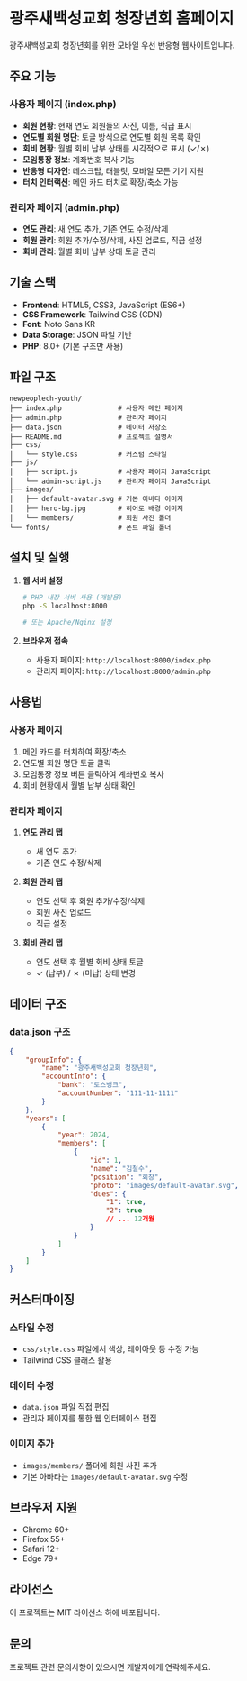 # 광주새백성교회 청장년회 홈페이지

광주새백성교회 청장년회를 위한 모바일 우선 반응형 웹사이트입니다.

## 주요 기능

### 사용자 페이지 (index.php)

-   **회원 현황**: 현재 연도 회원들의 사진, 이름, 직급 표시
-   **연도별 회원 명단**: 토글 방식으로 연도별 회원 목록 확인
-   **회비 현황**: 월별 회비 납부 상태를 시각적으로 표시 (✓/✗)
-   **모임통장 정보**: 계좌번호 복사 기능
-   **반응형 디자인**: 데스크탑, 태블릿, 모바일 모든 기기 지원
-   **터치 인터랙션**: 메인 카드 터치로 확장/축소 가능

### 관리자 페이지 (admin.php)

-   **연도 관리**: 새 연도 추가, 기존 연도 수정/삭제
-   **회원 관리**: 회원 추가/수정/삭제, 사진 업로드, 직급 설정
-   **회비 관리**: 월별 회비 납부 상태 토글 관리

## 기술 스택

-   **Frontend**: HTML5, CSS3, JavaScript (ES6+)
-   **CSS Framework**: Tailwind CSS (CDN)
-   **Font**: Noto Sans KR
-   **Data Storage**: JSON 파일 기반
-   **PHP**: 8.0+ (기본 구조만 사용)

## 파일 구조

```
newpeoplech-youth/
├── index.php              # 사용자 메인 페이지
├── admin.php              # 관리자 페이지
├── data.json              # 데이터 저장소
├── README.md              # 프로젝트 설명서
├── css/
│   └── style.css          # 커스텀 스타일
├── js/
│   ├── script.js          # 사용자 페이지 JavaScript
│   └── admin-script.js    # 관리자 페이지 JavaScript
├── images/
│   ├── default-avatar.svg # 기본 아바타 이미지
│   ├── hero-bg.jpg        # 히어로 배경 이미지
│   └── members/           # 회원 사진 폴더
└── fonts/                 # 폰트 파일 폴더
```

## 설치 및 실행

1. **웹 서버 설정**

    ```bash
    # PHP 내장 서버 사용 (개발용)
    php -S localhost:8000

    # 또는 Apache/Nginx 설정
    ```

2. **브라우저 접속**
    - 사용자 페이지: `http://localhost:8000/index.php`
    - 관리자 페이지: `http://localhost:8000/admin.php`

## 사용법

### 사용자 페이지

1. 메인 카드를 터치하여 확장/축소
2. 연도별 회원 명단 토글 클릭
3. 모임통장 정보 버튼 클릭하여 계좌번호 복사
4. 회비 현황에서 월별 납부 상태 확인

### 관리자 페이지

1. **연도 관리 탭**

    - 새 연도 추가
    - 기존 연도 수정/삭제

2. **회원 관리 탭**

    - 연도 선택 후 회원 추가/수정/삭제
    - 회원 사진 업로드
    - 직급 설정

3. **회비 관리 탭**
    - 연도 선택 후 월별 회비 상태 토글
    - ✓ (납부) / ✗ (미납) 상태 변경

## 데이터 구조

### data.json 구조

```json
{
    "groupInfo": {
        "name": "광주새백성교회 청장년회",
        "accountInfo": {
            "bank": "토스뱅크",
            "accountNumber": "111-11-1111"
        }
    },
    "years": [
        {
            "year": 2024,
            "members": [
                {
                    "id": 1,
                    "name": "김철수",
                    "position": "회장",
                    "photo": "images/default-avatar.svg",
                    "dues": {
                        "1": true,
                        "2": true
                        // ... 12개월
                    }
                }
            ]
        }
    ]
}
```

## 커스터마이징

### 스타일 수정

-   `css/style.css` 파일에서 색상, 레이아웃 등 수정 가능
-   Tailwind CSS 클래스 활용

### 데이터 수정

-   `data.json` 파일 직접 편집
-   관리자 페이지를 통한 웹 인터페이스 편집

### 이미지 추가

-   `images/members/` 폴더에 회원 사진 추가
-   기본 아바타는 `images/default-avatar.svg` 수정

## 브라우저 지원

-   Chrome 60+
-   Firefox 55+
-   Safari 12+
-   Edge 79+

## 라이선스

이 프로젝트는 MIT 라이선스 하에 배포됩니다.

## 문의

프로젝트 관련 문의사항이 있으시면 개발자에게 연락해주세요.

